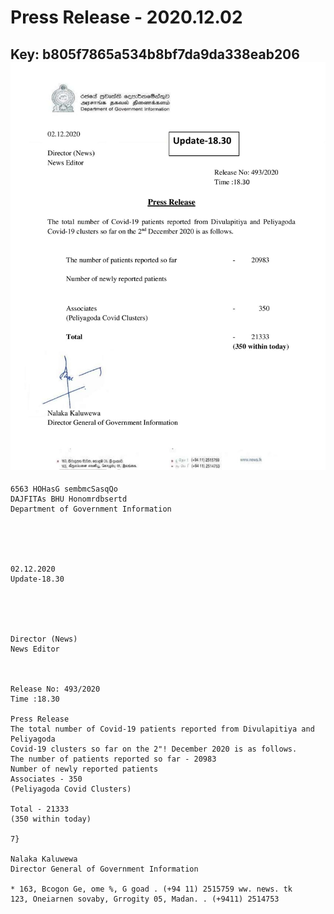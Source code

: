 # Press Release - 2020.12.02 
Key: b805f7865a534b8bf7da9da338eab206 
![img](img/b805f7865a534b8bf7da9da338eab206.jpg)
---
```
6563 HOHasG sembmcSasqQo
DAJFITAs BHU Honomrdbsertd
Department of Government Information

 

 

02.12.2020
Update-18.30

 

 

Director (News)
News Editor

 

Release No: 493/2020
Time :18.30

Press Release
The total number of Covid-19 patients reported from Divulapitiya and Peliyagoda
Covid-19 clusters so far on the 2"! December 2020 is as follows.
The number of patients reported so far - 20983
Number of newly reported patients
Associates - 350
(Peliyagoda Covid Clusters)

Total - 21333
(350 within today)

7}

Nalaka Kaluwewa
Director General of Government Information

* 163, Bcogon Ge, ome %, G goad . (+94 11) 2515759 ww. news. tk
123, Oneiarnen sovaby, Grrogity 05, Madan. . (+9411) 2514753

```
